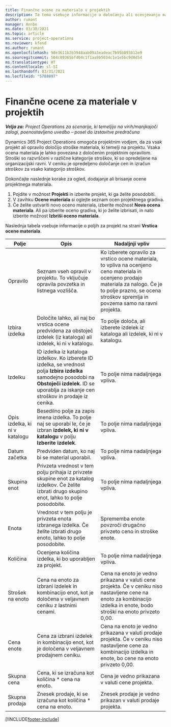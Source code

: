 ```yaml
---
title: Finančne ocene za materiale v projektih
description: Ta tema vsebuje informacije o določanju ali ocenjevanju materialov, ki temeljijo na projektu.
author: rumant
manager: Annbe
ms.date: 03/30/2021
ms.topic: article
ms.service: project-operations
ms.reviewer: kfend
ms.author: rumant
ms.openlocfilehash: 98e3611b2b3948aab09a3eadeac7b95b893812e9
ms.sourcegitcommit: 504c09365bf404c1f1aa9b5034c1e1e5bc9d0d54
ms.translationtype: HT
ms.contentlocale: sl-SI
ms.lasthandoff: 03/31/2021
ms.locfileid: "5788897"
---
```

# <a name="financial-estimates-for-materials-on-projects"></a>Finančne ocene za materiale v projektih

_**Velja za:** Project Operations za scenarije, ki temeljijo na virih/manjkajoči zalogi, poenostavljeno uvedbo – posel do izstavitve predračuna_

Dynamics 365 Project Operations omogoča projektnim vodjem, da za vsak projekt ali opravilo določijo stroške materiala, ki temelji na projektu. Vsaka ocena materiala je lahko povezana z določenim projektnim opravilom. Stroški so razvrščeni v različne kategorije stroškov, ki so opredeljene na organizacijski ravni. V ceniku je opredeljeno določanje cen in izračun stroškov za vsako kategorijo stroškov. 

Dokončajte naslednje korake za ogled, dodajanje ali brisanje ocene projektnega materiala.

1. Pojdite v možnost **Projekti** in izberite projekt, ki ga želite posodobiti.
2. V zavihku **Ocene materiala** si oglejte seznam ocen projektnega gradiva.
3. Če želite ustvariti novo oceno materiala, izberite možnost **Nova ocena materiala**. Ali pa izberite oceno gradiva, ki jo želite izbrisati, in nato izberite možnost **Izbriši oceno materiala**.

Naslednja tabela vsebuje informacije o poljih za projekt na strani **Vrstica ocene materiala**. 

| **Polje** | **Opis** | **Nadaljnji vpliv** |
| --- | --- | --- |
| Opravilo | Seznam vseh opravil v projektu. To vključuje opravila povzetka in listnega vozlišča. | Ko izberete opravilo za vrstico ocene materiala, to vpliva na ocenjeno ceno materiala in ocenjeno prodajo materiala za nalogo. Če je to polje prazno, se ocena stroškov spremlja in povzema samo na ravni projekta. |
| Izbira izdelka |  Določite lahko, ali naj bo vrstica ocene predvidena za obstoječ izdelek (iz kataloga) ali izdelek, ki ni v katalogu. | To polje določa, ali izberete izdelek iz kataloga ali izdelek, ki ni v katalogu. |
| Izdelku | ID izdelka iz kataloga izdelkov. Ko izberete ID izdelka, se vrednost polja **Izbira izdelka** samodejno posodobi na **Obstoječi izdelek**. ID se uporablja za iskanje cen stroškov in prodaje iz cenika. | To polje nima nadaljnjega vpliva. |
| Opis izdelka, ki ni v katalogu | Besedilno polje za zapis imena izdelka. To polje naj se uporabi le, če je izbran **izdelek, ki ni v katalogu** v polju **Izberite izdelek**.| To polje nima nadaljnjega vpliva. |
| Datum začetka | Predviden datum, ko naj bi se material uporabil. | To polje nima nadaljnjega vpliva. |
| Skupina enot | Privzeta vrednost v tem polju prihaja iz privzete skupine enot za katalog izdelkov. Če želite izbrati drugo skupino enot, lahko to polje posodobite. | To polje nima nadaljnjega vpliva. |
| Enota | Vrednost v tem polju je privzeta enota izbranega izdelka. Če želite izbrati drugo enoto, lahko to polje posodobite. | Sprememba enote povzroči drugačno privzeto ceno in stroške enote. |
| Količina | Ocenjena količina izdelka, ki bo uporabljen za projekt. | To polje nima nadaljnjega vpliva. |
| Strošek na enoto | Cena na enoto za izbrani izdelek in kombinacijo enot, kot je določena v veljavnem ceniku z lastnimi cenami. | Cena na enoto je vedno prikazana v valuti cene projekta. Če v ceniku niso nastavljene cene na enoto za kombinacijo izdelka in enote, bodo stroški na enoto privzeto 0,00. |
| Cena enote | Cena za izbrani izdelek in kombinacijo enot, kot je določena v veljavnem prodajnem ceniku. | Cena na enoto je vedno prikazana v valuti prodaje projekta. Če v ceniku niso nastavljene cene za kombinacijo izdelka in enote, bo cene na enoto privzeto 0,00.|
| Skupna cena | Cena, ki se izračuna kot količina \* cena na enoto.| Cena je vedno prikazana v valuti cene projekta. |
| Skupna prodaja | Znesek prodaje, ki se izračuna kot količina \* cena na enoto. | Znesek prodaje je vedno prikazan v valuti prodaje projekta. |


[!INCLUDE[footer-include](../includes/footer-banner.md)]
